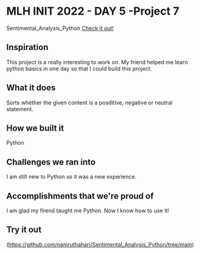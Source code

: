 # MLH INIT 2022 - DAY 5 -Project 7
Sentimental_Analysis_Python
[Check it out!](https://github.com/namruthahari/Sentimental_Analysis_Python/tree/main)

## Inspiration
This project is a really interesting to work on. My friend helped me learn python basics in one day so that I could build this project.

## What it does
Sorts whether the given content is a posditive, negative or neutral statement.

## How we built it
Python

## Challenges we ran into
I am still new to Python so it was a new experience.

## Accomplishments that we're proud of
I am glad my firend taught me Python. Now I know how to use it!

## Try it out
(https://github.com/namruthahari/Sentimental_Analysis_Python/tree/main)
